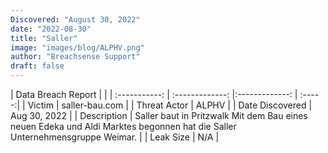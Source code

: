 ```yaml
---
Discovered: "August 30, 2022"
date: "2022-08-30"
title: "Saller"
image: "images/blog/ALPHV.png"
author: "Breachsense Support"
draft: false
---
```


| Data Breach Report           |              | 
| :-----------: | :-------------:     |:-------------:    | :-----:|
| Victim      | saller-bau.com      | 
| Threat Actor      | ALPHV      | 
| Date Discovered      | Aug 30, 2022      | 
| Description      | Saller baut in Pritzwalk Mit dem Bau eines neuen Edeka und Aldi Marktes begonnen hat die Saller Unternehmensgruppe Weimar.      | 
| Leak Size      | N/A      | 

